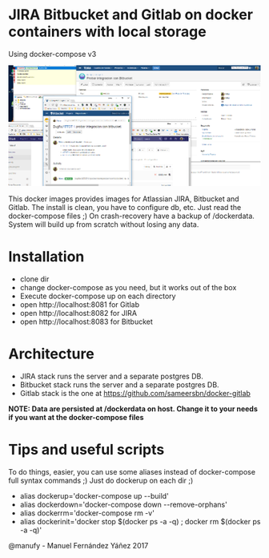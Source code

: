 # JIRA Bitbucket and Gitlab on docker containers with local storage

Using docker-compose v3

![Screenshot](screenshot.png)

This docker images provides images for Atlassian JIRA, Bitbucket and Gitlab.
The install is clean, you have to configure db, etc. Just read the docker-compose files ;)
On crash-recovery have a backup of /dockerdata. System will build up from scratch without losing any data.

# Installation

* clone dir
* change docker-compose as you need, but it works out of the box
* Execute docker-compose up on each directory
* open http://localhost:8081 for Gitlab
* open http://localhost:8082 for JIRA
* open http://localhost:8083 for Bitbucket

# Architecture

- JIRA stack runs the server and a separate postgres DB.
- Bitbucket stack runs the server and a separate postgres DB.
- Gitlab stack is the one at https://github.com/sameersbn/docker-gitlab

**NOTE: Data are persisted at /dockerdata on host. Change it to your needs if you want at the docker-compose files**

# Tips and useful scripts

To do things, easier, you can use some aliases instead of docker-compose full syntax commands ;)
Just do dockerup on each dir ;)

* alias dockerup='docker-compose up --build'
* alias dockerdown='docker-compose down --remove-orphans'
* alias dockerrm='docker-compose rm -v'
* alias dockerinit='docker stop $(docker ps -a -q) ;  docker rm $(docker ps -a -q)'

@manufy - Manuel Fernández Yáñez 2017


